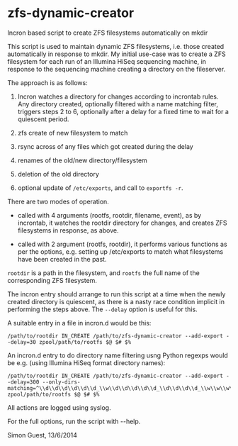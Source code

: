 zfs-dynamic-creator
===================

Incron based script to create ZFS filesystems automatically on mkdir

This script is used to maintain dynamic ZFS filesystems, i.e. those
created automatically in response to mkdir.  My initial use-case was
to create a ZFS filesystem for each run of an Illumina HiSeq
sequencing machine, in response to the sequencing machine creating a
directory on the fileserver.

The approach is as follows:

1. Incron watches a directory for changes according to incrontab rules.
   Any directory created, optionally filtered with a name matching
   filter, triggers steps 2 to 6, optionally after a delay for a fixed
   time to wait for a quiescent period.

2. zfs create of new filesystem to match

3. rsync across of any files which got created during the delay

4. renames of the old/new directory/filesystem

5. deletion of the old directory

6. optional update of `/etc/exports`, and call to `exportfs -r`.

There are two modes of operation.

* called with 4 arguments (rootfs, rootdir, filename, event), as by incrontab,
  it watches the rootdir directory for changes, and creates ZFS
  filesystems in response, as above.

* called with 2 argument (rootfs, rootdir), it performs various
  functions as per the options, e.g. setting up /etc/exports to match
  what filesystems have been created in the past.

`rootdir` is a path in the filesystem, and `rootfs` the full name of the
corresponding ZFS filesystem.

The incron entry should arrange to run this script at a time when
the newly created directory is quiescent, as there is a nasty race
condition implicit in performing the steps above.  The `--delay` option
is useful for this.

A suitable entry in a file in incron.d would be this:

    /path/to/rootdir IN_CREATE /path/to/zfs-dynamic-creator --add-export --delay=30 zpool/path/to/rootfs $@ $# $%

An incron.d entry to do directory name filtering usng Python regexps
would be e.g. (using Illumina HiSeq format directory names):

    /path/to/rootdir IN_CREATE /path/to/zfs-dynamic-creator --add-export --delay=300 --only-dirs-matching=^\\d\\d\\d\\d\\d\\d_\\w\\d\\d\\d\\d\\d_\\d\\d\\d\\d_\\w\\w\\w\\w\\w\\w\\w\\w\\w\\w$ zpool/path/to/rootfs $@ $# $%

All actions are logged using syslog.

For the full options, run the script with --help.

Simon Guest, 13/6/2014
